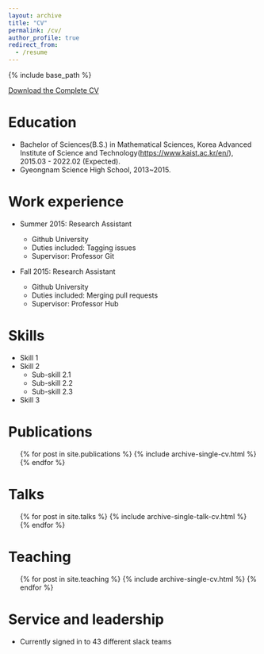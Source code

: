 ```yaml
---
layout: archive
title: "CV"
permalink: /cv/
author_profile: true
redirect_from:
  - /resume
---
```


{% include base_path %}

[Download the Complete CV](/files/CV_Brian.pdf)

Education
======
* Bachelor of Sciences(B.S.) in Mathematical Sciences, Korea Advanced Institute of Science and Technology(https://www.kaist.ac.kr/en/), 2015.03 - 2022.02 (Expected).
* Gyeongnam Science High School, 2013~2015.


Work experience
======
* Summer 2015: Research Assistant
  * Github University
  * Duties included: Tagging issues
  * Supervisor: Professor Git

* Fall 2015: Research Assistant
  * Github University
  * Duties included: Merging pull requests
  * Supervisor: Professor Hub
  
Skills
======
* Skill 1
* Skill 2
  * Sub-skill 2.1
  * Sub-skill 2.2
  * Sub-skill 2.3
* Skill 3

Publications
======
  <ul>{% for post in site.publications %}
    {% include archive-single-cv.html %}
  {% endfor %}</ul>
  
Talks
======
  <ul>{% for post in site.talks %}
    {% include archive-single-talk-cv.html %}
  {% endfor %}</ul>
  
Teaching
======
  <ul>{% for post in site.teaching %}
    {% include archive-single-cv.html %}
  {% endfor %}</ul>
  
Service and leadership
======
* Currently signed in to 43 different slack teams
